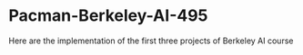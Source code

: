 # Pacman-Berkeley-AI-495
Here are the implementation of the first three projects of Berkeley AI course
